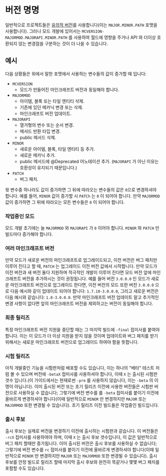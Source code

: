 버전 명명
==========

일반적으로 프로젝트들은 [유의적 버전][semver]를 사용합니다(이는 `MAJOR.MINOR.PATH` 포맷을 사용합니다). 그러나 모드 개발에 있어서는 `MCVERSION-MAJORMOD.MAJORAPI.MINOR.PATH` 를 사용하여 월드에 영향을 주거나 API 와 더이상 호환되지 않는 변경점을 구분하는 것이 더 나을 수 있습니다.

예시
--------

다음 상황들은 위에서 말한 포맷에서 사용하는 변수들의 값이 증가할 때 입니다:

* `MCVERSION`
	* 모드가 만들어진 마인크래프트 버전과 동일해야 합니다.
* `MAJORMOD`
	* 아이템, 블록 또는 타일 엔티티 삭제.
	* 기존에 있던 메카닉 변경 또는 삭제.
	* 마인크래프트 버전 업데이트.
* `MAJORAPI`
	* 열거형의 변수 또는 순서 변경.
	* 메서드 반환 타입 변경.
	* public 메서드 삭제.
* `MINOR`
	* 새로운 아이템, 블록, 타일 엔티티 등 추가.
	* 새로운 메카닉 추가.
	* public 메서드에 @Deprecated 어노테이션 추가. (`MAJORAPI` 가 아닌 이유는 호환성이 유지되기 때문입니다.)
* `PATCH`
	* 버그 패치.

윗 변수중 하나라도 값이 증가하면 그 뒤에 따라오는 변수들의 값은 `0`으로 변경하셔야 합니다. 예를 들어, `MINOR` 값이 증가할 시 `PATCh` 는 `0` 이 되어야 합니다. 만약 `MAJORMOD` 값이 증가하면 그 뒤에 따라오는 모든 변수들은 `0` 이 되어야 합니다.

### 작업중인 모드

모드 개발 초기에는 늘 `MAJORMOD` 와 `MAJORAPI` 가 `0` 이어야 합니다. `MINOR` 와 `PATCH` 만 빌드마다 증가해야 합니다.

### 여러 마인크래프트 버전

만약 모드가 새로운 버전의 마인크래프트로 업그레이드되고, 이전 버전은 버그 패치만 이루어 진다고 할 때, `PATCH` 는 업그레이드 이전 버전 값에서 시작합니다. 만약 모드가 이전 버전과 새 버전 둘다 지원하며 적극적인 개발이 이루어 진다면 모드 버전 앞에 마인크래프트 버전을 추가하시는 것이 권장됩니다. 예를 들어 버전 `3.0.0.0` 인 모드가 새로운 마인크래프트 버전으로 업그레이드 한다면, 이전 버전의 모드 또한 버전 `3.0.0.0` 으로 다음 예시와 같이 업데이트 되어야 합니다: `1.7.10-3.0.0.0`, 그리고 새로운 버전은 다음 예시와 같습니다: `1.8-3.0.0.0`. 만약 마인크래프트 버전 업데이트 말고 추가적인 변경 사항이 없다면 앞의 마인크래프트 버전을 제외하고는 버전이 동일해야 합니다.

### 최종 릴리즈

특정 마인크래프트 버전 지원을 중단할 때는 그 마지막 빌드에 `-final` 접미사를 붙여야 합니다. 이는 이 모드가 더 이상 지원을 받지 않을 것이며 업데이트와 버그 패치를 받기 위해서는 새로운 마인크래프트 버전으로 업그레이드 하여야 함을 뜻합니다.

### 시험 릴리즈

아직 개발중인 기능을 시험판처럼 배포할 수도 있습니다, 이는 하나의 "베타" 테스트 처럼 볼 수 있으며 버전에 `-betaX` 접미사를 사용하셔야 합니다, 이때 `X` 는 출시된 시험판 갯수 입니다.(이 가이드에서는 현재로썬 `-pre` 를 사용하지 않습니다, 이는 `-beta` 의 이명이 아닙니다). 이미 출시된 버전 또는 초기 릴리즈 이전에 사용한 버전들은 시험판 버전으로 사용하실 수 없습니다; 그렇기에 버전 변수를 를 `-beta` 접미사를 붙이기 이전에 올바르게 변경하셔야 합니다(이때 일반적으로 `MINOR` 만 변경하지만 `MAJOR` 또는 `MAJORMOD` 또한 변경될 수 있습니다). 초기 릴리즈 이전 빌드들은 작업중인 빌드입니다.

### 출시 후보

출시 후보는 실제로 버전을 변경하기 이전에 출시하는 시험판과 같습니다. 이 버전들은 `-rcX` 접미사를 사용하여야 하며, 이때 `X` 는 출시 후보 갯수입니다, 이 값은 일반적으로 버그 패치 할때만 증가됩니다. 이미 출시된 버전은 출시 후보를 사용하실 수 없습니다; 그렇기에 버전 변수를 `rc` 접미사를 붙이기 이전에 올바르게 변경하셔야 합니다(이때 일반적으로 `MINOR` 만 변경하지만 `MAJOR` 또는 `MAJORMOD` 또한 변경될 수 있습니다). 출시 후보를 안정 빌드로 릴리즈 할때 마지막 출시 후보와 완전히 똑같거나 몇몇 버그 패치를 포함할 수도 있습니다.

[semver]: https://semver.org/lang/ko/
[pre]: #시험-릴리즈
[rc]: #출시-후보
